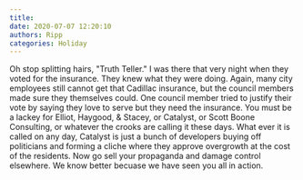 ```yaml
---
title: 
date: 2020-07-07 12:20:10
authors: Ripp
categories: Holiday
---
```


 Oh stop splitting hairs, "Truth Teller."  I was there that very night when they voted for the insurance.  They knew what they were doing.  Again, many city employees still cannot get that Cadillac insurance, but the council members made sure they themselves could.
One council member tried to justify their vote by saying they love to serve but they need the insurance.
You must be a lackey for Elliot, Haygood, &amp; Stacey, or Catalyst, or Scott Boone Consulting, or whatever the crooks are calling it these days.  What ever it is called on any day, Catalyst is just a bunch of developers buying off politicians and forming a cliche where they approve overgrowth at the cost of the residents.
Now go sell your propaganda and damage control elsewhere.  We know better becuase we have seen you all in action.
